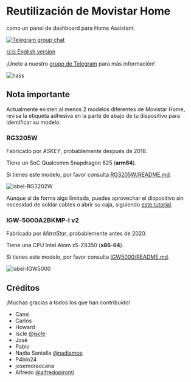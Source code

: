 # Reutilización de Movistar Home

como un panel de dashboard para Home Assistant.

[![Telegram group chat](https://img.shields.io/badge/Telegram-Group-blue.svg?logo=telegram)](https://t.me/movistar_home_hacking)

[🇺🇸 English version](README.en.md)

¡Únete a nuestro [grupo de Telegram](https://t.me/movistar_home_hacking) para más información!

![hass](img/hass.jpg)

## Nota importante

Actualmente existen al menos 2 modelos diferentes de Movistar Home, revisa la etiqueta adhesiva en la parte de abajo de tu dispositivo para identificar su modelo.

### RG3205W

Fabricado por _ASKEY_, probablemente después de 2018.

Tiene un SoC Qualcomm Snapdragon 625 (**arm64**).

Si tienes este modelo, por favor consulta [RG3205W/README.md](RG3205W/README.md).

![label-RG3202W](img/label-RG3205W.jpg)

Aunque si de forma algo limitada, puedes aprovechar el dispositivo sin necesidad de soldar cables o abrir su caja, siguiendo [este tutorial](RG3205W/rev5_howto.es.md).

### IGW-5000A2BKMP-I v2

Fabricado por _MitraStar_, probablemente antes de 2020.

Tiene una CPU Intel Atom x5-Z8350 (**x86-64**).

Si tienes este modelo, por favor consulta [IGW5000/README.md](IGW5000/README.md).

![label-IGW5000](img/label-IGW5000.jpg)

## Créditos

¡Muchas gracias a todos los que han contribuido!

- Cansi
- Carlos
- Howard
- Iscle [@iscle](https://github.com/iscle)
- José
- Pablo
- Nadia Santalla [@nadiamoe](https://github.com/nadiamoe)
- P4blo24
- josemoraocana
- Alfredo [@alfredopironti](https://github.com/alfredopironti)
